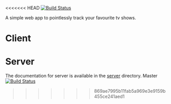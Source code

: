 <<<<<<< HEAD
[![Build Status](https://travis-ci.org/BartKrol/tvmanager.svg?branch=master)](https://travis-ci.org/BartKrol/tvmanager)

A simple web app to pointlessly track your favourite tv shows.

# Client

# Server
The documentation for server is available in the [server](server) directory.
Master [![Build Status](https://travis-ci.org/BartKrol/tvmanager.svg?branch=master)](https://travis-ci.org/BartKrol/tvmanager)
>>>>>>> 869ae7995b11fab5a969e3e9159b455ce241aed1

